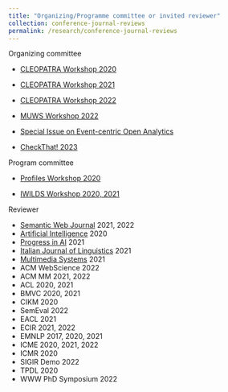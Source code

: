 ```yaml
---
title: "Organizing/Programme committee or invited reviewer"
collection: conference-journal-reviews
permalink: /research/conference-journal-reviews
---
```


Organizing committee
* [CLEOPATRA Workshop 2020](http://cleopatra-workshop.l3s.uni-hannover.de/index.php/previous-editions/cleopatra-2020/)
* [CLEOPATRA Workshop 2021](https://cleopatra-workshop.l3s.uni-hannover.de/index.php/previous-editions/cleopatra-2021/)
* [CLEOPATRA Workshop 2022](http://cleopatra-workshop.l3s.uni-hannover.de/)

* [MUWS Workshop 2022](https://muws-workshop.github.io/2022-program.html)
	
* [Special Issue on Event-centric Open Analytics](http://www.semantic-web-journal.net/blog/call-papers-special-issue-event-centric-open-analytics)

* [CheckThat! 2023](https://sites.google.com/view/clef2023-checkthat)

Program committee
* [Profiles Workshop 2020](http://profiles2020.l3s.uni-hannover.de/)

* [IWILDS Workshop 2020, 2021](https://iwilds2020.wordpress.com/)

Reviewer
* [Semantic Web Journal](http://www.semantic-web-journal.net/) 2021, 2022
* [Artificial Intelligence](https://www.journals.elsevier.com/artificial-intelligence) 2020
* [Progress in AI](https://www.springer.com/journal/13748) 2021
* [Italian Journal of Linguistics](https://www.italian-journal-linguistics.com/) 2021
* [Multimedia Systems](https://www.springer.com/journal/530) 2021
* ACM WebScience 2022
* ACM MM 2021, 2022
* ACL 2020, 2021
* BMVC 2020, 2021
* CIKM 2020
* SemEval 2022
* EACL 2021
* ECIR 2021, 2022
* EMNLP 2017, 2020, 2021
* ICME 2020, 2021, 2022
* ICMR 2020
* SIGIR Demo 2022
* TPDL 2020
* WWW PhD Symposium 2022